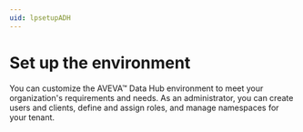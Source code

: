 ```yaml
---
uid: lpsetupADH
---
```


# Set up the environment

You can customize the AVEVA™ Data Hub environment to meet your organization's requirements and needs. As an administrator, you can create users and clients, define and assign roles, and manage namespaces for your tenant.
